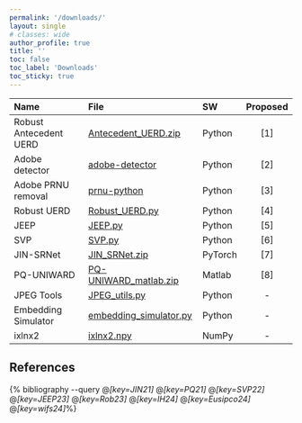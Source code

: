 ```yaml
---
permalink: '/downloads/'
layout: single
# classes: wide
author_profile: true
title: ''
toc: false
toc_label: 'Downloads'
toc_sticky: true
---
```


<!-- See also https://github.com/inukshuk/jekyll-scholar to customize your references -->

<!-- Downloads-->

| Name                   | File                                                              | SW      | Proposed |
| :--------------------- | :---------------------------------------------------------------- | :------ | :------: |
| Robust Antecedent UERD | [Antecedent_UERD.zip](/assets/scripts/Robust_antecedent_UERD.zip) | Python  |   [1]    |
| Adobe detector         | [adobe-detector](https://github.com/janbutora/adobe-detector)     | Python  |   [2]    |
| Adobe PRNU removal     | [prnu-python](https://github.com/janbutora/prnu-python)           | Python  |   [3]    |
| Robust UERD            | [Robust_UERD.py](/assets/scripts/Robust_UERD.py)                  | Python  |   [4]    |
| JEEP                   | [JEEP.py](/assets/scripts/JEEP.py)                                | Python  |   [5]    |
| SVP                    | [SVP.py](/assets/scripts/SVP.py)                                  | Python  |   [6]    |
| JIN-SRNet              | [JIN_SRNet.zip](/assets/scripts/JIN_SRNet.zip)                    | PyTorch |   [7]    |
| PQ-UNIWARD             | [PQ-UNIWARD_matlab.zip](/assets/scripts/PQ-UNIWARD_matlab.zip)    | Matlab  |   [8]    |
| JPEG Tools             | [JPEG_utils.py](/assets/scripts/JPEG_utils.py)                    | Python  |    -     |
| Embedding Simulator    | [embedding_simulator.py](/assets/scripts/embedding_simulator.py)  | Python  |    -     |
| ixlnx2                 | [ixlnx2.npy](/assets/scripts/ixlnx2.npy)                          | NumPy   |    -     |

## References

{% bibliography --query @*[key=JIN21]* @*[key=PQ21]* @*[key=SVP22]* @*[key=JEEP23]* @*[key=Rob23]* @*[key=IH24]* @*[key=Eusipco24]* @*[key=wifs24]*%}
